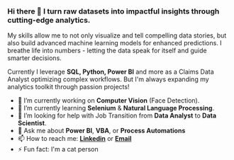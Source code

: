 ### Hi there 👋 I turn raw datasets into impactful insights through cutting-edge analytics.

My skills allow me to not only visualize and tell compelling data stories, but also build advanced machine learning models for enhanced predictions. I breathe life into numbers - letting the data speak for itself and guide smarter decisions.

Currently I leverage **SQL, Python, Power BI** and more as a Claims Data Analyst optimizing complex workflows. But I'm always expanding my analytics toolkit through passion projects!

- 🔭 I’m currently working on **Computer Vision** (Face Detection).
- 🌱 I’m currently learning **Selenium** & **Natural Language Processing**.
- 🤔 I’m looking for help with Job Transition from **Data Analyst** to **Data Scientist**.
- 💬 Ask me about **Power BI**, **VBA**, or **Process Automations**
- 📫 How to reach me: <a href="https://www.linkedin.com/in/juenyuh-lim" target="_blank" rel="noopener noreferrer">**Linkedin**</a> or <a href="mailto:limjuenyuh@yahoo.com" target="_blank" rel="noopener noreferrer">**Email**</a>
- ⚡ Fun fact: I'm a cat person

   

